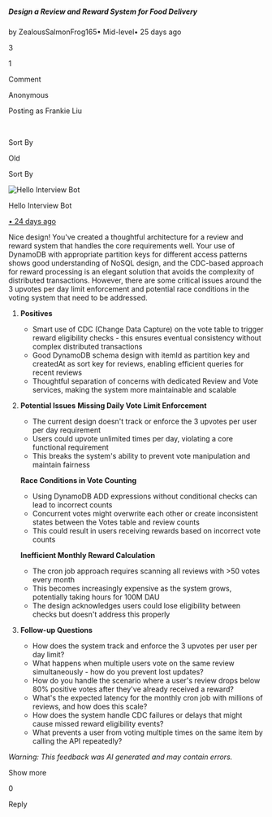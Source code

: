 ##### Design a Review and Reward System for Food Delivery

by ZealousSalmonFrog165• Mid-level• 25 days ago

3

1

Comment

Anonymous

Posting as Frankie Liu

​

Sort By

Old

Sort By

![Hello Interview Bot](https://hellointerview-files.s3.us-west-2.amazonaws.com/public-media/hilogo.jpg)

Hello Interview Bot

[• 24 days ago](https://www.hellointerview.com/community/submissions/cmdtpz2xd030gad08ybmzob4d#comment-cmdtpzgzz003xad3becfqykqi)

Nice design! You've created a thoughtful architecture for a review and reward system that handles the core requirements well. Your use of DynamoDB with appropriate partition keys for different access patterns shows good understanding of NoSQL design, and the CDC-based approach for reward processing is an elegant solution that avoids the complexity of distributed transactions. However, there are some critical issues around the 3 upvotes per day limit enforcement and potential race conditions in the voting system that need to be addressed.

1.  **Positives**
    
    -   Smart use of CDC (Change Data Capture) on the vote table to trigger reward eligibility checks - this ensures eventual consistency without complex distributed transactions
    -   Good DynamoDB schema design with itemId as partition key and createdAt as sort key for reviews, enabling efficient queries for recent reviews
    -   Thoughtful separation of concerns with dedicated Review and Vote services, making the system more maintainable and scalable
2.  **Potential Issues** **Missing Daily Vote Limit Enforcement**
    
    -   The current design doesn't track or enforce the 3 upvotes per user per day requirement
    -   Users could upvote unlimited times per day, violating a core functional requirement
    -   This breaks the system's ability to prevent vote manipulation and maintain fairness
    
    **Race Conditions in Vote Counting**
    
    -   Using DynamoDB ADD expressions without conditional checks can lead to incorrect counts
    -   Concurrent votes might overwrite each other or create inconsistent states between the Votes table and review counts
    -   This could result in users receiving rewards based on incorrect vote counts
    
    **Inefficient Monthly Reward Calculation**
    
    -   The cron job approach requires scanning all reviews with >50 votes every month
    -   This becomes increasingly expensive as the system grows, potentially taking hours for 100M DAU
    -   The design acknowledges users could lose eligibility between checks but doesn't address this properly
3.  **Follow-up Questions**
    
    -   How does the system track and enforce the 3 upvotes per user per day limit?
    -   What happens when multiple users vote on the same review simultaneously - how do you prevent lost updates?
    -   How do you handle the scenario where a user's review drops below 80% positive votes after they've already received a reward?
    -   What's the expected latency for the monthly cron job with millions of reviews, and how does this scale?
    -   How does the system handle CDC failures or delays that might cause missed reward eligibility events?
    -   What prevents a user from voting multiple times on the same item by calling the API repeatedly?

_Warning: This feedback was AI generated and may contain errors._

Show more

0

Reply